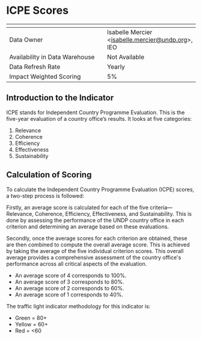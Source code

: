 # ICPE Scores

<table data-header-hidden><thead><tr><th width="290"></th><th></th></tr></thead><tbody><tr><td>Data Owner</td><td>Isabelle Mercier &#x3C;<a href="mailto:isabelle.mercier@undp.org">isabelle.mercier@undp.org</a>>, IEO</td></tr><tr><td>Availability in Data Warehouse</td><td>Not Available</td></tr><tr><td>Data Refresh Rate</td><td>Yearly</td></tr><tr><td>Impact Weighted Scoring</td><td>5%</td></tr></tbody></table>

## Introduction to the Indicator

ICPE stands for Independent Country Programme Evaluation. This is the five-year evaluation of a country office’s results. It looks at five categories:

1. Relevance
2. Coherence
3. Efficiency
4. Effectiveness
5. Sustainability

## Calculation of Scoring

To calculate the Independent Country Programme Evaluation (ICPE) scores, a two-step process is followed:

Firstly, an average score is calculated for each of the five criteria—Relevance, Coherence, Efficiency, Effectiveness, and Sustainability. This is done by assessing the performance of the UNDP country office in each criterion and determining an average based on these evaluations.

Secondly, once the average scores for each criterion are obtained, these are then combined to compute the overall average score. This is achieved by taking the average of the five individual criterion scores. This overall average provides a comprehensive assessment of the country office's performance across all critical aspects of the evaluation.

* An average score of 4 corresponds to 100%.
* An average score of 3 corresponds to 80%.
* An average score of 2 corresponds to 60%.
* An average score of 1 corresponds to 40%.

The traffic light indicator methodology for this indicator is:

* Green = 80+
* Yellow = 60+
* Red = <60
